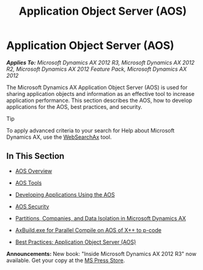 ﻿---
title: Application Object Server (AOS)
TOCTitle: Application Object Server (AOS)
ms:assetid: 35337d12-39ad-4d8d-b335-7ab4f013b50b
ms:mtpsurl: https://msdn.microsoft.com/en-us/library/Aa623946(v=AX.60)
ms:contentKeyID: 35242004
ms.date: 05/18/2015
mtps_version: v=AX.60
---

# Application Object Server (AOS) 


_**Applies To:** Microsoft Dynamics AX 2012 R3, Microsoft Dynamics AX 2012 R2, Microsoft Dynamics AX 2012 Feature Pack, Microsoft Dynamics AX 2012_

The Microsoft Dynamics AX Application Object Server (AOS) is used for sharing application objects and information as an effective tool to increase application performance. This section describes the AOS, how to develop applications for the AOS, best practices, and security.


> [!TIP]
> <P>To apply advanced criteria to your search for Help about Microsoft Dynamics AX, use the <A href="http://go.microsoft.com/fwlink/?linkid=247587&amp;xver=ax060">WebSearchAx</A> tool.</P>



## In This Section

  - [AOS Overview](aos-overview.md)  

  - [AOS Tools](aos-tools.md)  

  - [Developing Applications Using the AOS](developing-applications-using-the-aos.md)  

  - [AOS Security](aos-security.md)  

  - [Partitions, Companies, and Data Isolation in Microsoft Dynamics AX](partitions-companies-and-data-isolation-in-microsoft-dynamics-ax.md)  

  - [AxBuild.exe for Parallel Compile on AOS of X++ to p-code](axbuild-exe-for-parallel-compile-on-aos-of-x-to-p-code.md)  

  - [Best Practices: Application Object Server (AOS)](best-practices-application-object-server-aos.md)  

  
**Announcements:** New book: "Inside Microsoft Dynamics AX 2012 R3" now available. Get your copy at the [MS Press Store](https://www.microsoftpressstore.com/store/inside-microsoft-dynamics-ax-2012-r3-9780735685109).

